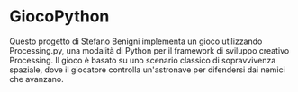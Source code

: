 # GiocoPython
Questo progetto di Stefano Benigni implementa un gioco utilizzando Processing.py, una modalità di Python per il framework di sviluppo creativo Processing. Il gioco è basato su uno scenario classico di sopravvivenza spaziale, dove il giocatore controlla un'astronave per difendersi dai nemici che avanzano.
